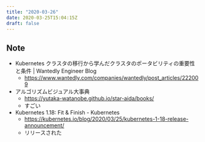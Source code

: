 ```yaml
---
title: "2020-03-26"
date: 2020-03-25T15:04:15Z
draft: false
---
```


## Note

* Kubernetes クラスタの移行から学んだクラスタのポータビリティの重要性と条件 | Wantedly Engineer Blog
  * https://www.wantedly.com/companies/wantedly/post_articles/222009
* アルゴリズムビジュアル大事典
  * https://yutaka-watanobe.github.io/star-aida/books/
  * すごい
* Kubernetes 1.18: Fit & Finish - Kubernetes
  * https://kubernetes.io/blog/2020/03/25/kubernetes-1-18-release-announcement/
  * リリースされた
